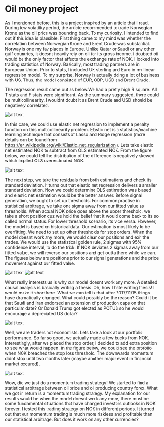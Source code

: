 # Oil money project

As I mentioned before, this is a project inspired by an article that i read. During low volatility period, the article recommended to trade Norwegian Krone as the oil price was bouncing back. To my curiosity, I intended to find out if this idea is plausible. First thing came to my mind was whether the correlation between Norwegian Krone and Brent Crude was substantial. Norway is one my fav places in Europe. Unlike Qatar or Saudi or any other gulf countries, it doesnt heavily rely on oil for its gross income. I doubted oil would be the only factor that affects the exchange rate of NOK. I looked into trading statistics of Norway. Basically, most trading partners are in European Union. Prior to stats, I included UK sterling and Euro in my linear regression model. To my surprise, Norway is actually doing a lot of business with US. Thus, the model consisted of EUR, GBP, USD and Brent Crude.

The regression result came out as below.We had a pretty high R square. All T stats and F stats were significant. As the summary suggested, there could be multicollinearity. I wouldnt doubt it as Brent Crude and USD should be negatively correlated.

![alt text](https://github.com/tattooday/quant-trading/blob/master/oil%20money%20project/preview/model%20summary.PNG)

In this case, we could use elastic net regression to implement a penalty function on this multicollinearity problem. Elastic net is a statistics/machine learning technique that consists of Lasso and Ridge regression (more details can be found from https://en.wikipedia.org/wiki/Elastic_net_regularization ). Lets take elastic net estimated NOK to subtract from OLS estimated NOK. From the figure below, we could tell the distribution of the difference is negatively skewed which implied OLS overestimated NOK.

![alt text](https://github.com/tattooday/quant-trading/blob/master/oil%20money%20project/preview/ols%20vs%20elastic%20net.png)

The next step, we take the residuals from both estimations and check its standard deviation. It turns out that elastic net regression delivers a smaller standard deviation. Now we could determine OLS estimation was biased and elastic net estimation would be the better answer. Before signal generation, we ought to set up thresholds. For common practise in statistical arbitrage, we take one sigma away from our fitted value as thresholds. When actual NOK price goes above the upper threshold, we take a short position cuz we hold the belief that it would come back to its so called normal status. For lower threshold scenario, its vice versa. However, the model is based on historical data. Our estimation is most likely to be overfitting. We need to set up other thresholds for stop orders. When the model doesnt work any more, we would clear our positions and exit the trades. We would use the statistical golden rule, 2 sigmas with 95% confidence interval, to do the trick. If NOK deviates 2 sigmas away from our fitted value, we will reverse our positions and get outta there while we can. The figures below are positions prior to our signal generations and the price movement against our fitted value.

![alt text](https://github.com/tattooday/quant-trading/blob/master/oil%20money%20project/preview/positions.png)
![alt text](https://github.com/tattooday/quant-trading/blob/master/oil%20money%20project/preview/actual%20vs%20fitted.png)

What really interests us is why our model doesnt work any more. A detailed causal analysis is basically writing a thesis. Oh, how I hate writing thesis! I would make it short here. What we can tell is that after 2017/11/15 things have dramatically changed. What could possibly be the reason? Could it be that Saudi and Iran endorsed an extension of production caps on that particular date? Or Donald Trump got elected as POTUS so he would encourage a depreciated US dollar?

![alt text](https://github.com/tattooday/quant-trading/blob/master/oil%20money%20project/preview/brent%20crude.png)

Well, we are traders not economists. Lets take a look at our portfolio performance. So far so good, we actually made a few bucks from NOK. Interestingly, after we placed the stop order, I decided to add extra position to see what would happen. In the figure below, we could see the profolio when NOK breached the stop loss threshold. The downwards momentum didnt stop until two months later (maybe another major event in financial market occured). 

![alt text](https://github.com/tattooday/quant-trading/blob/master/oil%20money%20project/preview/portfolio.png)

Wow, did we just do a momentum trading strategy! We started to find a statistical arbitrage between oil price and oil producing country forex. What we got in return is a momentum trading strategy. My explanation for our results would be when the model doesnt work any more, there must be some fundamental situations that have changed investors outlooks in NOK forever. I tested this trading strategy on NOK in different periods. It turned out that our momentum trading is much more riskless and profitable than our statistical arbitrage. But does it work on any other currencies? 
